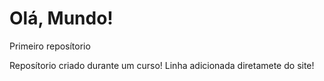 # Olá, Mundo!
 Primeiro reposítorio

Reposítorio criado durante um curso!
Linha adicionada diretamete do site!
